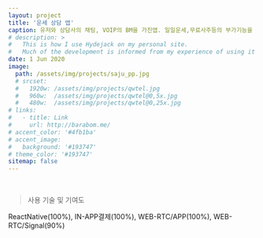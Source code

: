 ```yaml
---
layout: project
title: '운세 상담 앱'
caption: 유저와 상담사의 채팅, VOIP의 BM을 가진앱. 일일운세,무료사주등의 부가기능을 추가 개발.
# description: >
#   This is how I use Hydejack on my personal site. 
#   Much of the development is informed from my experience of using it myself, creating a tight feedback loop.
date: 1 Jun 2020
image: 
  path: /assets/img/projects/saju_pp.jpg
  # srcset: 
  #   1920w: /assets/img/projects/qwtel.jpg
  #   960w:  /assets/img/projects/qwtel@0,5x.jpg
  #   480w:  /assets/img/projects/qwtel@0,25x.jpg
# links:
#   - title: Link
#     url: http://barabom.me/
# accent_color: '#4fb1ba'
# accent_image:
#   background: '#193747'
# theme_color: '#193747'
sitemap: false
---
```


<br>

> 사용 기술 및 기여도

ReactNative(100%), IN-APP결제(100%), WEB-RTC/APP(100%), WEB-RTC/Signal(90%)